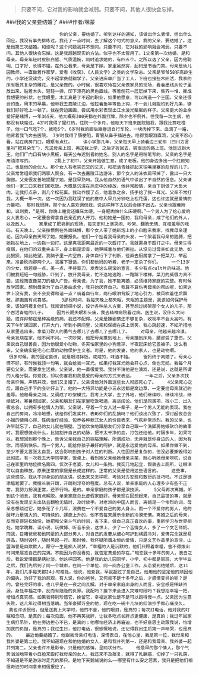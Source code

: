 > 只要不问，它对我的影响就会减弱。只要不问，其他人很快会忘掉。

###我的父亲要结婚了
####作者/咪蒙

						你的父亲，要结婚了。听到这样的通知，该做出什么表情、给出什么回应，我没有事先排练过。我花了一点时间，去了解这个句式的意义。我的父亲，要结婚了。这是他第三次结婚。和谁呢？这个问题我并不想问。只要不问，它对我的影响就会减弱。只要不问，其他人很快会忘掉。这是我超越现实的方法。似乎也不太管用了。1父亲第一次结婚，是和母亲。母亲年轻时皮肤白皙、气质温婉，同时追求她的，有四五个。之所以选了父亲，因为他聪明、口才好、长得不错。在外公看来，母亲是下嫁。家里虽然穷，起码是书香门第。母亲是幼儿园教师，一直做着作家梦，爱看《收获》、《人民文学》之类的文学杂志。父亲是爷爷58岁高龄生的，小学还没读完，交不起学费就辍学了。父亲进床单厂当了工人，下班也接些木匠活，我家的床有极其复杂的雕花，是父亲做的。小时候，很喜欢待在父亲做家具的现场，看着墨线从轮子里放出来，贴着木头，轻轻一弹，印下漂亮的黑色直线。等着刨花一层层掉下来，集齐一堆，撕成我想要的形状。在我眼里，木工真是了不起的职业，如果他愿意，可以再造一个王国。父亲还很会钓鱼。周末的早晨，他带我去嘉陵江边，他拉着鱼竿等鱼上钩，不一会儿就能钓到好几条，够我们好好吃上一顿了。我在旁边画画，尝试用水彩表现出江水波光粼粼的样子。父亲更大的业余爱好是赌博，一年365天，他大概有300天都在外面打牌，除夕也不例外。但我每一次生病，他都没有缺席过。4岁时我得了猩红热，住院一个多月，他每天下班来医院陪我，跟我比赛吃橙子，他一口气吃7个，我吃6个。6岁时我的脚后跟卷进自行车轮，一块肉掉下来，血滴了一路，他背着我飞奔去医院。 7岁时我得了肠梗阻，胃管从鼻子插进去，呛得我眼泪直流，父亲不忍心看，站在病房门口，眼眶有点红。    读小学那几年，父亲每天早上骑着边三轮车（四川方言里叫“耙耳朵车”），先送母亲上班，再送我上学，之后才折回去，骑很远的路上班。他是迟到大王。他们厂门口有块小黑板，每天公布迟到者的姓名，别人的名字是用粉笔写的，父亲的名字是用油漆写的。　　　    2我上了初中，父亲开始做生意，成了老板。他的身边多出一个红颜知己，也是他的合伙人。那个女人有老实巴交的丈夫，和把活青蛙抓起来往嘴里塞的彪悍的儿子。父亲常常组织我们两家人聚会。有一次去嘉陵江边游泳，那个女人的泳衣肩带掉了，露出一只大胸部。父亲很友善地提醒了她。是我早熟吗。我从他自然的语气中读出了不自然的信息。父亲请他们一家三口来我们家吃饭。大概是沉浸在热恋中的缘故，他非常殷情，亲自下厨做了大鱼大肉，让我打点杂，剥几个松花蛋。我动作慢了点，他着急之余，扬手给了我一耳光。父亲不常打我，大概一年一次。这一次因为我耽误了他的意中人早几分钟吃上松花蛋，这也许这就是爱情的力量吧。 那时我很胖，那个女人喜欢调侃我，说这样胖下去以后会嫁不出去。父亲也跟着附和，讽刺我，“是啊，你晚上睡觉还嫌床太硬，一身肥肉怕什么床硬啊。”一个男人为了给心爱的女人表忠心，一定要舍得拿自己亲近的人开刀。他和她是一国的，我和母亲，成了他们的外人，以及敌人。    家里成了肥皂剧的现场，每天定时上演哭闹、吵架、翻脸无情、互相羞辱的戏码。有天晚上，父亲按惯例在外面赌博，那个女人带了她新泡上的小白脸来我家，找我母亲理论。因为母亲白天骂了她，她要报仇。他们一个扯着我母亲的头发，一个架着我母亲的胳膊，把她拖在地上，一边拖一边打。这是离我距离最近的一次殴打了。我就置身于殴打之中。母亲生得瘦弱，在他们的双重夹击下，身上都是淤青，她哭喊着与他们撕扯。从没见过母亲如此无助、如此狼狈、如此绝望。我脑子里一片空白，身体自行下了判断，径直去厨房拿了一把菜刀，举起来，准备砍向那两个人。我撂下狠话，你们都他妈的听着，老子一定杀了你们。    一个13岁的少女，倘若瘦一点，美一点，手持菜刀，发表这么摇滚的宣言，多少有点cult片的味道。他们被我短短一句威胁，吓到了，放开我母亲，忙不迭地逃跑，一路蹿下楼梯。菜刀的威慑力真不错，这段简直像菜刀的植入广告。母亲说，为了我，她不能离婚，必须维持家庭的完整。有时候放学回家，想到母亲为了自己委曲求全，我开始厌弃自己。我算不算伤害母亲的帮凶呢，如果这世上没有我，会不会变得和谐一点？骑着自行车，两行眼泪背叛了地心引力，被风吹着往后飘散，那画面有点喜感。　　　3那段时间，我每天晚上都失眠，失眠的主题是，我该如何保护母亲，该如何报复他们。我阅读侦探小说，设计各种杀人方案，甚至想过绑架那个女人的儿子，那个吞活青蛙的儿子。    因为长期失眠和头痛，我去精神病院看过病。医生说，没什么大问题。或许抑郁症是种高级的病，我还不配得。父亲是嫌剧情还不够复杂，收视率不会太高吗。有天下午旷课回家，打开大门，听到小房间里，父亲和保姆在床上调笑，我心跳超速，不知所措地从家里逃出来。拿菜刀砍人的勇气去哪儿了去哪儿了去哪儿了。    对母亲，他越来越冷漠。母亲发烧在家，他不闻不问。一次吵架，他把母亲推到地上，母亲撞到床角，腰部受了重伤。父亲说自己很善良，因为他很爱小动物，冬天怕家里的小狗着凉，半夜起床给它盖被子。这么看来，父亲确实是宅心仁厚的动物保护主义者。可是，他的发妻，他的家人，也是动物啊。    很多时候，我的固定食谱，就是眼泪拌饭。咸咸的，味道不错。    爸妈终于离婚了。母亲心情不好，有时候我顶一句嘴，就会给我一耳光。如果打我耳光她会开心点，倒也无妨。我每个月要见父亲，需要拿生活费。父亲说，他一直很爱我。我分不清他是在演戏，还是说，这就是所谓的人格分裂。你爱我，却以伤害我和我最爱的母亲的方式来表达。    一年之后，父亲多次找母亲忏悔，声情并茂，他们又复婚了。父亲说他对外面这些女人彻底死心了。　　　4父亲死心之后，跟自己手下的会计好上了。他的一大特异功能是小三永远都是窝边草，一定要给母亲就近的羞辱。他和母亲之间，又调成了吵架模式。我考上大学，去了外地，他们继续吵，继续冷战，继续敌对。寒暑假回家，父亲和朋友们在家里吃饭喝酒，高谈阔论。他们是同类项，找小三、出入夜总会、以拥有多位情人为荣。父亲说，守着一个女人过一辈子，是一个男人无能的表现。我在自己的房间，冷冷地想，该给你们发奖杯，表彰你们的乱搞吗？他们谈出兴致了，探讨起夜总会小姐的使用心得、性病治疗经验、包养各种款式女人的价目表来，气氛非常热烈。我的父亲，也许早就忘了，自己的女儿就在隔壁。当他欢快地跟朋友们分享自己跟一个洗脚房姑娘砍价的故事时，我很想做点什么，比如割开自己的动脉，把不太干净的血，打包还给他。时隔多年，如果可以，我想回到那个晚上，告诉父亲我自己的狭隘理解。所谓成功，无非就是你身边的人，因为有你，而感到快乐。而一个男人，能给你孩子最好的呵护，就是永远爱他的母亲。如果你做不到，至少不要太嚣张太自我，这会影响到孩子对人性的判断。人性固然是复杂的，但没必要撕毁得如此彻底。有一次我去大学同学家，饭桌上，看到她父亲给她母亲夹菜，耐心听她母亲唠叨，说自己在家里的地位排名第四，仅次于老婆、女儿和一条狗。我突兀地起立，假装去上厕所，让眼泪可以自由释放。原来正常的家庭是长成这样的。正常的父亲是使用这些语言的。    这些事，这些感受，我从不对身边的朋友讲。说出来又怎样呢，考验对方安慰和敷衍的技巧吗。不过是徒添尴尬罢了。我擅长装开朗，开朗到浮夸的程度。总有人说，单亲家庭的人心理多少有些不正常，我努力扮演正常，还不行吗。是的。单亲家庭的孩子都是演技派。　　　5父母再次离婚。听到这个消息，我有点解脱。单亲家庭总比虚假家庭好。母亲现在回想起来，自己最错的事，就是没有在发现丈夫出轨且翻脸无情时，及时放手。对老派的中国人而言，离婚是一个惨烈的词，母亲总想绕过它，她多花了十几年，浪费在一个不爱自己的男人身上。而一个不爱你的男人，他的破坏力是强大的、可持续的、螺旋上升的，他不吝每天展示全新的冷漠无情。离婚之后的母亲，反而变得轻松愉悦，她把和父亲斗气的时间，省下来，做自己真正喜欢的事，重新学习与世界相处。她学跳舞、读小说、玩微博、听音乐会，这世上，少了一个苦情女人，多了一个文艺师奶。而我，目睹爸爸和他同辈的大部分男人，对自己的发妻从细心呵护到横眉冷对，爱情完全就是易碎品，随时毁坏，随时另起一行。那时候，我怀疑所谓永恒的爱情，只是文艺作品里的意淫，山盟海誓是自欺欺人，厮守一生是痴人说梦。“幸福的人是沉默的，他们只顾着幸福，舍不得拨出时间来展览自己的完满。不能因为你没看见，就否定真爱的存在。”暗恋我十多年的男人，表白之后，我说爱情都是瞎扯淡，他这样回答。他是我的幼儿园同学，小学、初中都是同班，大学毕业之后，我们先后到了同一个城市，在同一个单位、同一间办公室工作。从恋爱到结婚后，这11年，我们几乎每天都24小时相处。他说，他爱我，早就超过了爱自己。他用他的坚定他的顽固他的偏执，治好了我的悲观。有人说，你的爸爸，又何尝不是十多年之后，才感情变异的呢？是的，曾经完好的家，也几乎是在一夜之间瓦解。对于单亲家庭出身的人而言，安全感是稀缺资源。身处幸福之中，反而有隐隐的负罪。我配吗？接下来会进入灾难时段吗？我想掐幸福一把，增加点真实感。如果我特别珍惜它，挽留它，幸福这家伙是不是可以跑得慢一点。父亲因为生意失败，这几年过得相当落魄。当年豪掷万金的他，现在吃一碗十几块的红油抄手都心痛良久。    我也许该恨他，但是送我上大学时，他的不舍，他的眼泪，是真的；每次打电话，他对我的叮嘱和念叨，是真的；每次见面，他不再笑我胖，让我多吃点长胖点更健康，是真的；我过年回家生病打吊针，他在旁边担心不已，是真的；他哪怕经济上再窘迫，也不好意思主动跟我说，怕增加我的负担，是真的；我过生日，他打电话，很感慨地说，还记得我出生后第一声啼哭，也是真的。    最近他要结婚了。他跟我母亲打电话，深情表白，在他心里，我是第一位，我母亲和我外婆是第二位。我不知道现在和他结婚的女人，是和我并列第一，还是和我母亲、我外婆一起并列第二。父亲也许不是影帝，只是他的感情，呈网状分布。    他最早的那个情人，那个气势汹汹地带着小白脸来殴打我母亲的女人，我还来不及报复，就得了乳腺癌，切掉了一只乳房，不知道是不是游泳时走光的那只。是地下天鹅绒说的么——哪里有什么安之若素，我只是把他们相信奇迹的时间拿来相信报应了。			  		